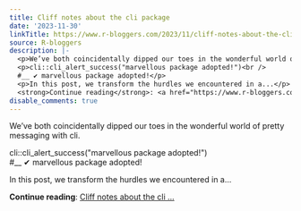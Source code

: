 ```yaml
---
title: Cliff notes about the cli package
date: '2023-11-30'
linkTitle: https://www.r-bloggers.com/2023/11/cliff-notes-about-the-cli-package/
source: R-bloggers
description: |-
  <p>We’ve both coincidentally dipped our toes in the wonderful world of pretty messaging with cli.</p>
  <p>cli::cli_alert_success("marvellous package adopted!")<br />
  #__ ✔ marvellous package adopted!</p>
  <p>In this post, we transform the hurdles we encountered in a...</p>
  <strong>Continue reading</strong>: <a href="https://www.r-bloggers.com/2023/11/cliff-notes-about-the-cli-package/">Cliff notes about the cli ...
disable_comments: true
---
```

<p>We’ve both coincidentally dipped our toes in the wonderful world of pretty messaging with cli.</p>
<p>cli::cli_alert_success("marvellous package adopted!")<br />
#__ ✔ marvellous package adopted!</p>
<p>In this post, we transform the hurdles we encountered in a...</p>
<strong>Continue reading</strong>: <a href="https://www.r-bloggers.com/2023/11/cliff-notes-about-the-cli-package/">Cliff notes about the cli ...